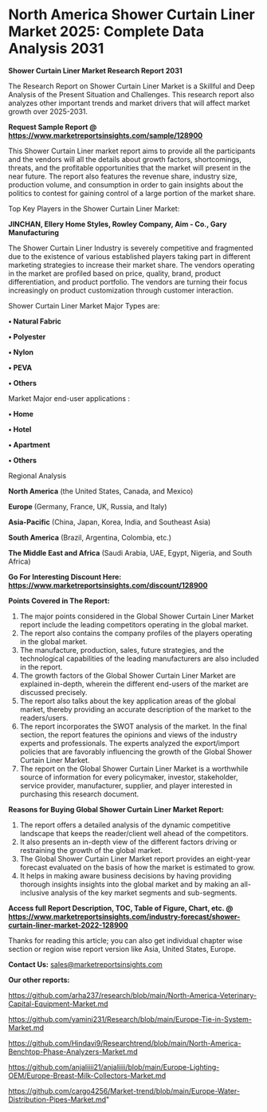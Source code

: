 # North America Shower Curtain Liner Market 2025: Complete Data Analysis 2031

<strong>Shower Curtain Liner Market Research Report 2031</strong>

The Research Report on Shower Curtain Liner Market is a Skillful and Deep Analysis of the Present Situation and Challenges. This research report also analyzes other important trends and market drivers that will affect market growth over 2025-2031.

<strong>Request Sample Report @ <a href=https://www.marketreportsinsights.com/sample/128900>https://www.marketreportsinsights.com/sample/128900</a></strong>

This Shower Curtain Liner market report aims to provide all the participants and the vendors will all the details about growth factors, shortcomings, threats, and the profitable opportunities that the market will present in the near future. The report also features the revenue share, industry size, production volume, and consumption in order to gain insights about the politics to contest for gaining control of a large portion of the market share.

Top Key Players in the Shower Curtain Liner Market:

<strong>JINCHAN, Ellery Home Styles, Rowley Company, Aim - Co., Gary Manufacturing</strong>

The Shower Curtain Liner Industry is severely competitive and fragmented due to the existence of various established players taking part in different marketing strategies to increase their market share. The vendors operating in the market are profiled based on price, quality, brand, product differentiation, and product portfolio. The vendors are turning their focus increasingly on product customization through customer interaction.

Shower Curtain Liner Market Major Types are:

<strong>• Natural Fabric

• Polyester

• Nylon

• PEVA

• Others</strong>

Market Major end-user applications :

<strong>• Home

• Hotel

• Apartment

• Others</strong>

Regional Analysis

</u><strong><b>North America</b></strong> (the United States, Canada, and Mexico)

<strong><b>Europe </b></strong>(Germany, France, UK, Russia, and Italy)

<strong><b>Asia-Pacific</b></strong> (China, Japan, Korea, India, and Southeast Asia)

<strong><b>South America</b></strong> (Brazil, Argentina, Colombia, etc.)

<strong><b>The Middle East and Africa</b></strong> (Saudi Arabia, UAE, Egypt, Nigeria, and South Africa)

<strong>Go For Interesting Discount Here: <a href=https://www.marketreportsinsights.com/discount/128900>https://www.marketreportsinsights.com/discount/128900</a></strong>

<strong>Points Covered in The Report:</strong>
<ol>
  <li>The major points considered in the Global Shower Curtain Liner Market report include the leading competitors operating in the global market.</li>
  <li>The report also contains the company profiles of the players operating in the global market.</li>
  <li>The manufacture, production, sales, future strategies, and the technological capabilities of the leading manufacturers are also included in the report.</li>
  <li>The growth factors of the Global Shower Curtain Liner Market are explained in-depth, wherein the different end-users of the market are discussed precisely.</li>
  <li>The report also talks about the key application areas of the global market, thereby providing an accurate description of the market to the readers/users.</li>
  <li>The report incorporates the SWOT analysis of the market. In the final section, the report features the opinions and views of the industry experts and professionals. The experts analyzed the export/import policies that are favorably influencing the growth of the Global Shower Curtain Liner Market.</li>
  <li>The report on the Global Shower Curtain Liner Market is a worthwhile source of information for every policymaker, investor, stakeholder, service provider, manufacturer, supplier, and player interested in purchasing this research document.</li>
</ol>
<strong>Reasons for Buying Global Shower Curtain Liner Market Report:</strong>

<ol>
  <li>The report offers a detailed analysis of the dynamic competitive landscape that keeps the reader/client well ahead of the competitors.</li>
  <li>It also presents an in-depth view of the different factors driving or restraining the growth of the global market.</li>
  <li>The Global Shower Curtain Liner Market report provides an eight-year forecast evaluated on the basis of how the market is estimated to grow.</li>
  <li>It helps in making aware business decisions by having providing thorough insights insights into the global market and by making an all-inclusive analysis of the key market segments and sub-segments.</li>
</ol>
<strong>Access full Report Description, TOC, Table of Figure, Chart, etc. @ <a href=https://www.marketreportsinsights.com/industry-forecast/shower-curtain-liner-market-2022-128900>https://www.marketreportsinsights.com/industry-forecast/shower-curtain-liner-market-2022-128900</a></strong>


Thanks for reading this article; you can also get individual chapter wise section or region wise report version like Asia, United States, Europe.

<strong>Contact Us:</strong>
sales@marketreportsinsights.com

<strong>Our other reports:</strong>

<a href=https://github.com/arha237/research/blob/main/North-America-Veterinary-Capital-Equipment-Market.md>https://github.com/arha237/research/blob/main/North-America-Veterinary-Capital-Equipment-Market.md</a>

<a href=https://github.com/yamini231/Research/blob/main/Europe-Tie-in-System-Market.md>https://github.com/yamini231/Research/blob/main/Europe-Tie-in-System-Market.md</a>

<a href=https://github.com/Hindavi9/Researchtrend/blob/main/North-America-Benchtop-Phase-Analyzers-Market.md>https://github.com/Hindavi9/Researchtrend/blob/main/North-America-Benchtop-Phase-Analyzers-Market.md</a>

<a href=https://github.com/anjaliiii21/anjaliiii/blob/main/Europe-Lighting-OEM/Europe-Breast-Milk-Collectors-Market.md>https://github.com/anjaliiii21/anjaliiii/blob/main/Europe-Lighting-OEM/Europe-Breast-Milk-Collectors-Market.md</a>

<a href=https://github.com/cargo4256/Market-trend/blob/main/Europe-Water-Distribution-Pipes-Market.md>https://github.com/cargo4256/Market-trend/blob/main/Europe-Water-Distribution-Pipes-Market.md</a>"
